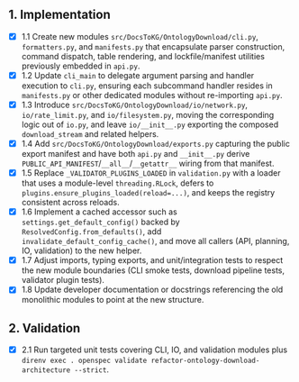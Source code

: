 ## 1. Implementation
- [x] 1.1 Create new modules `src/DocsToKG/OntologyDownload/cli.py`, `formatters.py`, and `manifests.py` that encapsulate parser construction, command dispatch, table rendering, and lockfile/manifest utilities previously embedded in `api.py`.
- [x] 1.2 Update `cli_main` to delegate argument parsing and handler execution to `cli.py`, ensuring each subcommand handler resides in `manifests.py` or other dedicated modules without re-importing `api.py`.
- [x] 1.3 Introduce `src/DocsToKG/OntologyDownload/io/network.py`, `io/rate_limit.py`, and `io/filesystem.py`, moving the corresponding logic out of `io.py`, and leave `io/__init__.py` exporting the composed `download_stream` and related helpers.
- [x] 1.4 Add `src/DocsToKG/OntologyDownload/exports.py` capturing the public export manifest and have both `api.py` and `__init__.py` derive `PUBLIC_API_MANIFEST`/`__all__`/`__getattr__` wiring from that manifest.
- [x] 1.5 Replace `_VALIDATOR_PLUGINS_LOADED` in `validation.py` with a loader that uses a module-level `threading.RLock`, defers to `plugins.ensure_plugins_loaded(reload=...)`, and keeps the registry consistent across reloads.
- [x] 1.6 Implement a cached accessor such as `settings.get_default_config()` backed by `ResolvedConfig.from_defaults()`, add `invalidate_default_config_cache()`, and move all callers (API, planning, IO, validation) to the new helper.
- [x] 1.7 Adjust imports, typing exports, and unit/integration tests to respect the new module boundaries (CLI smoke tests, download pipeline tests, validator plugin tests).
- [x] 1.8 Update developer documentation or docstrings referencing the old monolithic modules to point at the new structure.

## 2. Validation
- [x] 2.1 Run targeted unit tests covering CLI, IO, and validation modules plus `direnv exec . openspec validate refactor-ontology-download-architecture --strict`.
